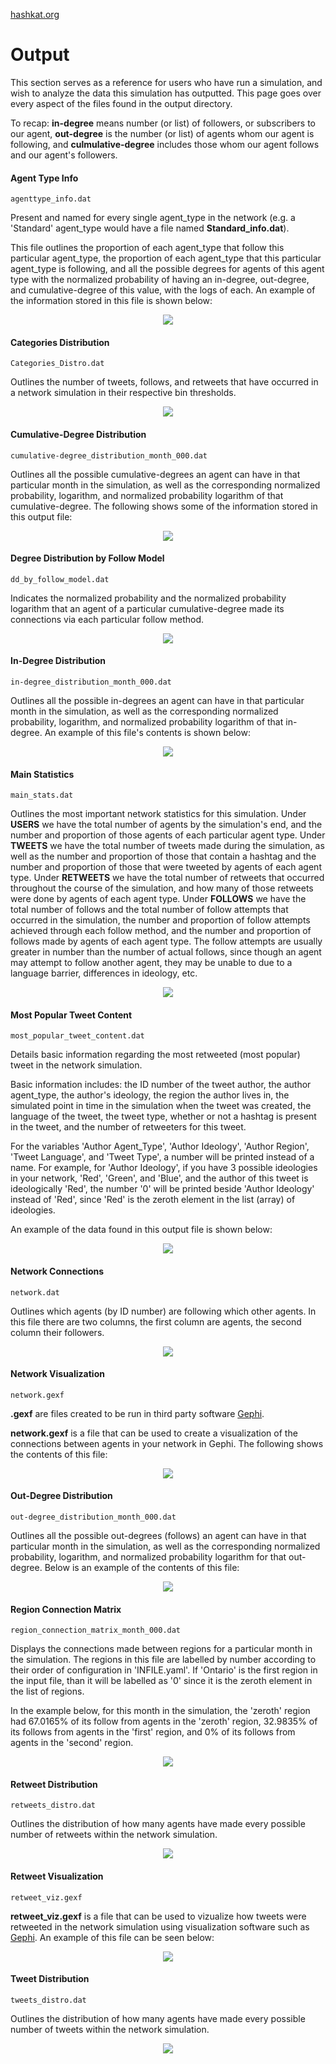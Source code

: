 [hashkat.org](http://hashkat.org)

# Output

This section serves as a reference for users who have run a simulation, and wish to analyze the data this simulation has outputted. This page goes over every aspect of the files found in the output directory.  

To recap:  **in-degree** means number (or list) of followers, or subscribers to our agent, **out-degree** is the number (or list) of agents whom our agent is following, and **culmulative-degree** includes those whom our agent follows and our agent's followers.

#### Agent Type Info

`agenttype_info.dat`

Present and named for every single agent_type in the network (e.g. a 'Standard' agent_type would have a file named **Standard_info.dat**).  

This file outlines the proportion of each agent_type that follow this particular agent_type, the proportion of each agent_type that this particular agent_type is following, and all the possible degrees for agents of this agent type with the normalized probability of having an in-degree, out-degree, and cumulative-degree of this value, with the logs of each. An example of the information stored in this file is shown below:

<center>
<img src='../img/output/agenttype_info_file.png'>
</center>

#### Categories Distribution

`Categories_Distro.dat`

Outlines the number of tweets, follows, and retweets that have occurred in a network simulation in their respective bin thresholds.

<center>
<img src='../img/output/categories_distro_file.png'>
</center>

#### Cumulative-Degree Distribution

`cumulative-degree_distribution_month_000.dat`

Outlines all the possible cumulative-degrees an agent can have in that particular month in the simulation, as well as the corresponding normalized probability, logarithm, and normalized probability logarithm of that cumulative-degree. The following shows some of the information stored in this output file:

<center>
<img src='../img/output/cumulative-degree_distribution_file.png'>
</center>

#### Degree Distribution by Follow Model

`dd_by_follow_model.dat`

Indicates the normalized probability and the normalized probability logarithm that an agent of a particular cumulative-degree made its connections via each particular follow method.

<center>
<img src='../img/output/dd_by_follow_model_file.png'>
</center>

#### In-Degree Distribution

`in-degree_distribution_month_000.dat`

Outlines all the possible in-degrees an agent can have in that particular month in the simulation, as well as the corresponding normalized probability, logarithm, and normalized probability logarithm of that in-degree. An example of this file's contents is shown below:

<center>
<img src='../img/output/in-degree_distribution_file.png'>
</center>

#### Main Statistics

`main_stats.dat`

Outlines the most important network statistics for this simulation. Under **USERS** we have the total number of agents by the simulation's end, and the number and proportion of those agents of each particular agent type. Under **TWEETS** we have the total number of tweets made during the simulation, as well as the number and proportion of those that contain a hashtag and the number and proportion of those that were tweeted by agents of each agent type. Under **RETWEETS** we have the total number of retweets that occurred throughout the course of the simulation, and how many of those retweets were done by agents of each agent type. Under **FOLLOWS** we have the total number of follows and the total number of follow attempts that occurred in the simulation, the number and proportion of follow attempts achieved through each follow method, and the number and proportion of follows made by agents of each agent type. The follow attempts are usually greater in number than the number of actual follows, since though an agent may attempt to follow another agent, they may be unable to due to a language barrier, differences in ideology, etc.

<center>
<img src='../img/output/main_stats_file.png'>
</center>

#### Most Popular Tweet Content

`most_popular_tweet_content.dat`

Details basic information regarding the most retweeted (most popular) tweet in the network simulation. 

Basic information includes: the ID number of the tweet author, the author agent_type, the author's ideology, the region the author lives in, the simulated point in time in the simulation when the tweet was created, the language of the tweet, the tweet type, whether or not a hashtag is present in the tweet, and the number of retweeters for this tweet. 

For the variables 'Author Agent_Type', 'Author Ideology', 'Author Region', 'Tweet Language', and 'Tweet Type', a number will be printed instead of a name. For example, for 'Author Ideology', if you have 3 possible ideologies in your network, 'Red', 'Green', and 'Blue', and the author of this tweet is ideologically 'Red', the number '0' will be printed beside 'Author Ideology' instead of 'Red', since 'Red' is the zeroth element in the list (array) of ideologies. 

An example of the data found in this output file is shown below:

<center>
<img src='../img/output/most_popular_tweet_content_file.png'>
</center>

#### Network Connections

`network.dat`

Outlines which agents (by ID number) are following which other agents.  In this file there are two columns, the first column are agents, the second column their followers. 

<center>
<img src='../img/output/network_dat_file.png'>
</center>

#### Network Visualization

`network.gexf`

**.gexf** are files created to be run in third party software [Gephi](http://gephi.github.io/). 

**network.gexf** is a file that can be used to create a visualization of the connections between agents in your network in Gephi.  The following shows the contents of this file:
<center>
<img src='../img/output/network_gexf_file.png'>
</center>

#### Out-Degree Distribution

`out-degree_distribution_month_000.dat`

Outlines all the possible out-degrees (follows) an agent can have in that particular month in the simulation, as well as the corresponding normalized probability, logarithm, and normalized probability logarithm for that out-degree. Below is an example of the contents of this file:

<center>
<img src='../img/output/out-degree_distribution_file.png'>
</center>

#### Region Connection Matrix

`region_connection_matrix_month_000.dat`

Displays the connections made between regions for a particular month in the simulation. The regions in this file are labelled by number according to their order of configuration in 'INFILE.yaml'. If 'Ontario' is the first region in the input file, than it will be labelled as '0' since it is the zeroth element in the list of regions. 

In the example below, for this month in the simulation, the 'zeroth' region had 67.0165% of its follow from agents in the 'zeroth' region, 32.9835% of its follows from agents in the 'first' region, and 0% of its follows from agents in the 'second' region.
 
<center>
<img src='../img/output/region_connection_matrix_file.png'>
</center>

#### Retweet Distribution

`retweets_distro.dat`

Outlines the distribution of how many agents have made every possible number of retweets within the network simulation.

<center>
<img src='../img/output/retweets_distro_file.png'>
</center>

#### Retweet Visualization

`retweet_viz.gexf`

**retweet_viz.gexf** is a file that can be used to vizualize how tweets were retweeted in the network simulation using visualization software such as [Gephi](http://gephi.github.io/). An example of this file can be seen below:

<center>
<img src='../img/output/retweet_viz_gexf_file.png'>
</center>

#### Tweet Distribution

`tweets_distro.dat`

Outlines the distribution of how many agents have made every possible number of tweets within the network simulation.

<center>
<img src='../img/output/tweets_distro_file.png'>
</center>